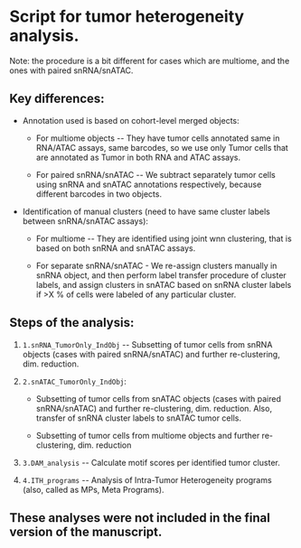 # Script for tumor heterogeneity analysis.

Note: the procedure is a bit different for cases which are multiome, and the ones with paired snRNA/snATAC.

## Key differences:

   * Annotation used is based on cohort-level merged objects:

     + For multiome objects -- They have tumor cells annotated same in RNA/ATAC assays, same barcodes, so we use only Tumor cells that are annotated as Tumor in both RNA and ATAC assays.

     + For paired snRNA/snATAC -- We subtract separately tumor cells using snRNA and snATAC annotations respectively, because different barcodes in two objects.

   * Identification of manual clusters (need to have same cluster labels between snRNA/snATAC assays):

     + For multiome -- They are identified using joint wnn clustering, that is based on both snRNA and snATAC assays.

     + For separate snRNA/snATAC - We re-assign clusters manually in snRNA object, and then perform label transfer procedure of cluster labels, and assign clusters in snATAC based on snRNA cluster labels if >X % of cells were labeled of any particular cluster.



## Steps of the analysis:

1. ```1.snRNA_TumorOnly_IndObj``` -- Subsetting of tumor cells from snRNA objects (cases with paired snRNA/snATAC) and further re-clustering, dim. reduction.


2. ```2.snATAC_TumorOnly_IndObj```:

   * Subsetting of tumor cells from snATAC objects (cases with paired snRNA/snATAC) and further re-clustering, dim. reduction. Also, transfer of snRNA cluster labels to snATAC tumor cells.

   * Subsetting of tumor cells from multiome objects and further re-clustering, dim. reduction
  

3. ```3.DAM_analysis``` -- Calculate motif scores per identified tumor cluster.


4. ```4.ITH_programs``` -- Analysis of Intra-Tumor Heterogeneity programs (also, called as MPs, Meta Programs).


## These analyses were not included in the final version of the manuscript.